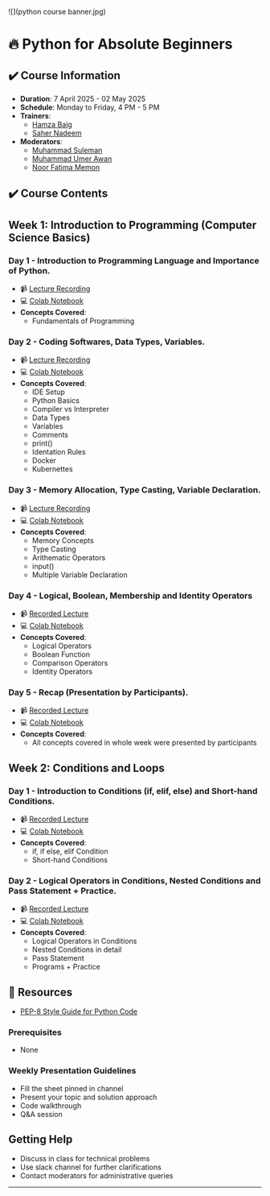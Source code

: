 ![](python course banner.jpg)

# 🔥 Python for Absolute Beginners

## ✔️ Course Information
- **Duration**: 7 April 2025 - 02 May 2025
- **Schedule**: Monday to Friday, 4 PM - 5 PM 
- **Trainers**: 
  - [Hamza Baig](https://www.linkedin.com/in/hbhamzabaig/)
  - [Saher Nadeem](https://www.linkedin.com/in/saher-nadeem-b32447213/)
- **Moderators**:
  - [Muhammad Suleman](https://www.linkedin.com/in/muhammad-suleman-z/)
  - [Muhammad Umer Awan](https://www.linkedin.com/in/mdumerdm/)
  - [Noor Fatima Memon](https://www.linkedin.com/in/noor-fatima-memon/)


## ✔️ Course Contents

## Week 1: Introduction to Programming (Computer Science Basics)

### Day 1 - Introduction to Programming Language and Importance of Python.

- 📹 [Lecture Recording](https://www.facebook.com/share/v/18uNrV4swi/)
- 💻 [Colab Notebook]()
- **Concepts Covered**:
  - Fundamentals of Programming
 

### Day 2 - Coding Softwares, Data Types, Variables.

- 📹 [Lecture Recording](https://www.facebook.com/share/v/19Z87L7NP3/)
- 💻 [Colab Notebook]()
- **Concepts Covered**:
  - IDE Setup
  - Python Basics
  - Compiler vs Interpreter
  - Data Types
  - Variables
  - Comments
  - print()
  - Identation Rules
  - Docker
  - Kubernettes


### Day 3 - Memory Allocation, Type Casting, Variable Declaration.

- 📹 [Lecture Recording](https://www.facebook.com/share/v/1D8WrvVNk8/)
- 💻 [Colab Notebook]()
- **Concepts Covered**:
  - Memory Concepts
  - Type Casting
  - Arithematic Operators
  - input()
  - Multiple Variable Declaration

### Day 4 - Logical, Boolean, Membership and Identity Operators

- 📹 [Recorded Lecture](https://www.facebook.com/share/v/1Y9gJLEkDq/)
- 💻 [Colab Notebook]()
- **Concepts Covered**:
  - Logical Operators
  - Boolean Function
  - Comparison Operators
  - Identity Operators

### Day 5 - Recap (Presentation by Participants).

- 📹 [Recorded Lecture](https://www.facebook.com/share/v/1EabojM81y/)
- 💻 [Colab Notebook]()
- **Concepts Covered**:
  - All concepts covered in whole week were presented by participants


## Week 2: Conditions and Loops
### Day 1 - Introduction to Conditions (if, elif, else) and Short-hand Conditions.

- 📹 [Recorded Lecture](https://www.facebook.com/share/v/1BDpF5c5bF/)
- 💻 [Colab Notebook]()
- **Concepts Covered**:
  - if, if else, elif Condition
  - Short-hand Conditions

### Day 2 - Logical Operators in Conditions, Nested Conditions and Pass Statement + Practice.

- 📹 [Recorded Lecture](https://www.facebook.com/share/v/1YCwfcQPY9/)
- 💻 [Colab Notebook]()
- **Concepts Covered**:
  - Logical Operators in Conditions
  - Nested Conditions in detail
  - Pass Statement
  - Programs + Practice



## 🚀 Resources
- [PEP-8 Style Guide for Python Code](https://peps.python.org/pep-0008/)

### Prerequisites
- None

### Weekly Presentation Guidelines
- Fill the sheet pinned in channel
- Present your topic and solution approach
- Code walkthrough
- Q&A session

## Getting Help
- Discuss in class for technical problems
- Use slack channel for further clarifications
- Contact moderators for administrative queries

---
